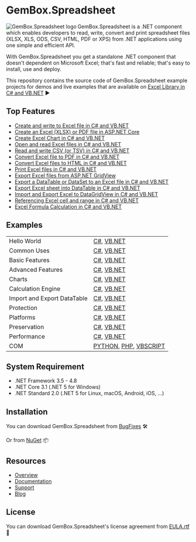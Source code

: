 # GemBox.Spreadsheet

<img src="https://www.gemboxsoftware.com/images/NugetGbs.png" alt="GemBox.Spreadsheet logo" align="left" />

GemBox.Spreadsheet is a .NET component which enables developers to read, write, convert and print spreadsheet files (XLSX, XLS, ODS, CSV, HTML, PDF or XPS) from .NET applications using one simple and efficient API.

With GemBox.Spreadsheet you get a standalone .NET component that doesn't dependent on Microsoft Excel; that's fast and reliable; that's easy to install, use and deploy.

This repository contains the source code of GemBox.Spreadsheet example projects for demos and live examples that are available on [Excel Library in C# and VB.NET](https://www.gemboxsoftware.com/spreadsheet/examples/c-sharp-vb-net-excel-library/601) ▶

## Top Features

* [Create and write to Excel file in C# and VB.NET](https://www.gemboxsoftware.com/spreadsheet/examples/c-sharp-create-write-excel-file/402)
* [Create an Excel (XLSX) or PDF file in ASP.NET Core](https://www.gemboxsoftware.com/spreadsheet/examples/asp-net-core-create-excel-xlsx-pdf/5601)
* [Create Excel Chart in C# and VB.NET](https://www.gemboxsoftware.com/spreadsheet/examples/c-sharp-vb-net-create-excel-chart/301)
* [Open and read Excel files in C# and VB.NET](https://www.gemboxsoftware.com/spreadsheet/examples/c-sharp-open-read-excel-file/401)
* [Read and write CSV (or TSV) in C# and VB.NET](https://www.gemboxsoftware.com/spreadsheet/examples/c-sharp-read-write-csv/122)
* [Convert Excel file to PDF in C# and VB.NET](https://www.gemboxsoftware.com/spreadsheet/examples/c-sharp-convert-excel-to-pdf/404)
* [Convert Excel files to HTML in C# and VB.NET](https://www.gemboxsoftware.com/spreadsheet/examples/c-sharp-vb-net-convert-excel-html/117)
* [Print Excel files in C# and VB.NET](https://www.gemboxsoftware.com/spreadsheet/examples/c-sharp-vb-net-print-excel/451)
* [Export Excel files from ASP.NET GridView](https://www.gemboxsoftware.com/spreadsheet/examples/asp-net-excel-export-gridview/5101)
* [Export a DataTable or DataSet to an Excel file in C# and VB.NET](https://www.gemboxsoftware.com/spreadsheet/examples/c-sharp-export-datatable-dataset-to-excel/501)
* [Export Excel sheet into DataTable in C# and VB.NET](https://www.gemboxsoftware.com/spreadsheet/examples/c-sharp-export-excel-to-datatable/502)
* [Import and Export Excel to DataGridView in C# and VB.NET](https://www.gemboxsoftware.com/spreadsheet/examples/c-sharp-vb-net-import-export-excel-datagridview/5301)
* [Referencing Excel cell and range in C# and VB.NET](https://www.gemboxsoftware.com/spreadsheet/examples/c-sharp-excel-range/204)
* [Excel Formula Calculation in C# and VB.NET](https://www.gemboxsoftware.com/spreadsheet/examples/excel-formula-calculation/901)

## Examples

| | |
| --- | --- |
| Hello World | [C#](https://github.com/GemBox-d-o-o/GemBox.Spreadsheet.Examples/tree/master/C%23/Hello%20World), [VB.NET](https://github.com/GemBox-d-o-o/GemBox.Spreadsheet.Examples/tree/master/VB.NET/Hello%20World) |
| Common Uses | [C#](https://github.com/GemBox-d-o-o/GemBox.Spreadsheet.Examples/tree/master/C%23/Common%20Uses), [VB.NET](https://github.com/GemBox-d-o-o/GemBox.Spreadsheet.Examples/tree/master/VB.NET/Common%20Uses) |
| Basic Features | [C#](https://github.com/GemBox-d-o-o/GemBox.Spreadsheet.Examples/tree/master/C%23/Basic%20Features), [VB.NET](https://github.com/GemBox-d-o-o/GemBox.Spreadsheet.Examples/tree/master/VB.NET/Basic%20Features) |
| Advanced Features | [C#](https://github.com/GemBox-d-o-o/GemBox.Spreadsheet.Examples/tree/master/C%23/Advanced%20Features), [VB.NET](https://github.com/GemBox-d-o-o/GemBox.Spreadsheet.Examples/tree/master/VB.NET/Advanced%20Features) |
| Charts | [C#](https://github.com/GemBox-d-o-o/GemBox.Spreadsheet.Examples/tree/master/C%23/Charts), [VB.NET](https://github.com/GemBox-d-o-o/GemBox.Spreadsheet.Examples/tree/master/VB.NET/Charts) |
| Calculation Engine | [C#](https://github.com/GemBox-d-o-o/GemBox.Spreadsheet.Examples/tree/master/C%23/Calculation%20Engine), [VB.NET](https://github.com/GemBox-d-o-o/GemBox.Spreadsheet.Examples/tree/master/VB.NET/Calculation%20Engine) |
| Import and Export DataTable | [C#](https://github.com/GemBox-d-o-o/GemBox.Spreadsheet.Examples/tree/master/C%23/Import%20and%20Export%20DataTable), [VB.NET](https://github.com/GemBox-d-o-o/GemBox.Spreadsheet.Examples/tree/master/VB.NET/Import%20and%20Export%20DataTable) |
| Protection | [C#](https://github.com/GemBox-d-o-o/GemBox.Spreadsheet.Examples/tree/master/C%23/Protection), [VB.NET](https://github.com/GemBox-d-o-o/GemBox.Spreadsheet.Examples/tree/master/VB.NET/Protection) |
| Platforms | [C#](https://github.com/GemBox-d-o-o/GemBox.Spreadsheet.Examples/tree/master/C%23/Platforms), [VB.NET](https://github.com/GemBox-d-o-o/GemBox.Spreadsheet.Examples/tree/master/VB.NET/Platforms) |
| Preservation | [C#](https://github.com/GemBox-d-o-o/GemBox.Spreadsheet.Examples/tree/master/C%23/Preservation), [VB.NET](https://github.com/GemBox-d-o-o/GemBox.Spreadsheet.Examples/tree/master/VB.NET/Preservation) |
| Performance | [C#](https://github.com/GemBox-d-o-o/GemBox.Spreadsheet.Examples/tree/master/C%23/Performance), [VB.NET](https://github.com/GemBox-d-o-o/GemBox.Spreadsheet.Examples/tree/master/VB.NET/Performance) |
| COM | [PYTHON](https://github.com/GemBox-d-o-o/GemBox.Spreadsheet.Examples/blob/master/PYTHON%2C%20PHP%2C%20VBSCRIPT/Program.py), [PHP](https://github.com/GemBox-d-o-o/GemBox.Spreadsheet.Examples/blob/master/PYTHON%2C%20PHP%2C%20VBSCRIPT/Program.php), [VBSCRIPT](https://github.com/GemBox-d-o-o/GemBox.Spreadsheet.Examples/blob/master/PYTHON%2C%20PHP%2C%20VBSCRIPT/Program.asp) |

## System Requirement

* .NET Framework 3.5 - 4.8
* .NET Core 3.1 (.NET 5 for Windows)
* .NET Standard 2.0 (.NET 5 for Linux, macOS, Android, iOS, …)

## Installation

You can download GemBox.Spreadsheet from [BugFixes](https://www.gemboxsoftware.com/spreadsheet/downloads/bugfixes.html) 🛠️

Or from [NuGet](https://www.nuget.org/packages/GemBox.Spreadsheet/) 📦

## Resources

* [Overview](https://www.gemboxsoftware.com/spreadsheet)
* [Documentation](https://www.gemboxsoftware.com/spreadsheet/docs/introduction.html)
* [Support](https://www.gemboxsoftware.com/spreadsheet/support)
* [Blog](https://www.gemboxsoftware.com/gembox-spreadsheet)

## License

You can download GemBox.Spreadsheet's license agreement from [EULA.rtf](https://www.gemboxsoftware.com/EULA.rtf) 📝
